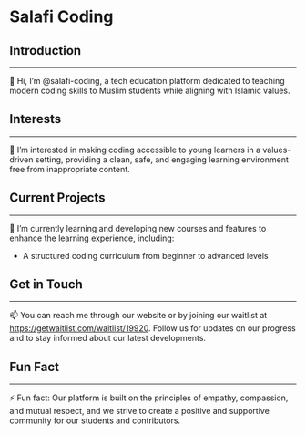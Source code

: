 # Salafi Coding

## Introduction
------------
👋 Hi, I’m @salafi-coding, a tech education platform dedicated to teaching modern coding skills to Muslim students while aligning with Islamic values.

## Interests
------------
👀 I’m interested in making coding accessible to young learners in a values-driven setting, providing a clean, safe, and engaging learning environment free from inappropriate content.

## Current Projects
-----------------
🌱 I’m currently learning and developing new courses and features to enhance the learning experience, including:
* A structured coding curriculum from beginner to advanced levels

## Get in Touch
--------------
📫 You can reach me through our website or by joining our waitlist at https://getwaitlist.com/waitlist/19920. Follow us for updates on our progress and to stay informed about our latest developments.

## Fun Fact
----------
⚡ Fun fact: Our platform is built on the principles of empathy, compassion, and mutual respect, and we strive to create a positive and supportive community for our students and contributors.
